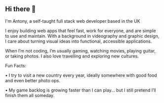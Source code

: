## Hi there 👋
I'm Antony, a self-taught full stack web developer based in the UK

I enjoy building web apps that feel fast, work for everyone, and are simple to use and maintain. With a background in videography and graphic design, I care about turning visual ideas into functional, accessible applications.

When I’m not coding, I’m usually gaming, watching movies, playing guitar, or taking photos. I also love travelling and exploring new cultures.

Fun Facts:

• I try to visit a new country every year, ideally somewhere with good food and even better photo ops.

• My game backlog is growing faster than I can play... but I still pretend I’ll finish them all someday.

<!--
**TKP888/TKP888** is a ✨ _special_ ✨ repository because its `README.md` (this file) appears on your GitHub profile.

Here are some ideas to get you started:

- 🔭 I’m currently working on ...
- 🌱 I’m currently learning ...
- 👯 I’m looking to collaborate on ...
- 🤔 I’m looking for help with ...
- 💬 Ask me about ...
- 📫 How to reach me: ...
- 😄 Pronouns: ...
- ⚡ Fun fact: ...
-->
